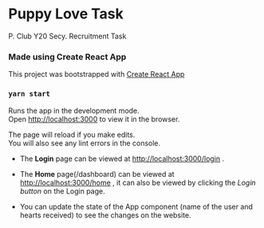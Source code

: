 # Puppy Love Task
P. Club Y20 Secy. Recruitment Task

### Made using Create React App
This project was bootstrapped with [Create React App](https://github.com/facebook/create-react-app)

### `yarn start`
Runs the app in the development mode.\
Open [http://localhost:3000](http://localhost:3000) to view it in the browser.

The page will reload if you make edits.\
You will also see any lint errors in the console.

- The **Login** page can be viewed at [http://localhost:3000/login](http://localhost:3000/login) .

- The **Home** page(/dashboard) can be viewed at [http://localhost:3000/home](http://localhost:3000/home) , it can also be viewed by clicking the *Login button* on the Login page.

- You can update the state of the App component (name of the user and hearts received) to see the changes on the website.

